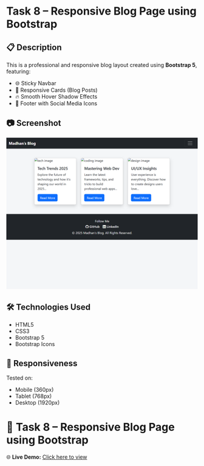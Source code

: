 # Task 8 – Responsive Blog Page using Bootstrap

## 📋 Description
This is a professional and responsive blog layout created using **Bootstrap 5**, featuring:

- 🌐 Sticky Navbar
- 🧱 Responsive Cards (Blog Posts)
- 🔥 Smooth Hover Shadow Effects
- 🦾 Footer with Social Media Icons

## 📷 Screenshot
![Screenshot](screenshot.png)

## 🛠️ Technologies Used
- HTML5
- CSS3
- Bootstrap 5
- Bootstrap Icons

## 📱 Responsiveness
Tested on:
- Mobile (360px)
- Tablet (768px)
- Desktop (1920px)

# 📰 Task 8 – Responsive Blog Page using Bootstrap

🌐 **Live Demo:** [Click here to view](https://madhankumar1701.github.io/task-8-bootstrap-blog/)
